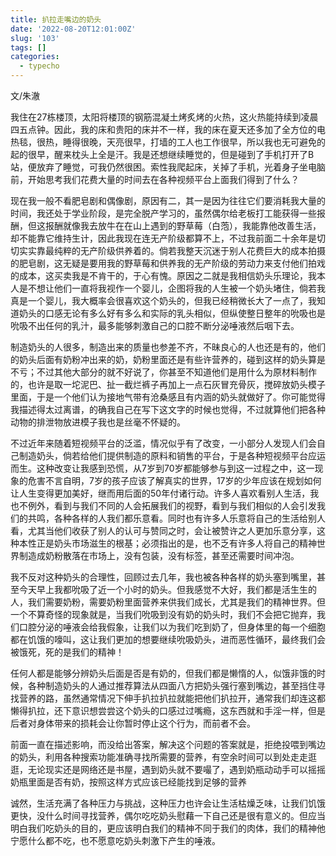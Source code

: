 ```yaml
---
title: 扒拉走嘴边的奶头
date: '2022-08-20T12:01:00Z'
slug: '103'
tags: []
categories:
  - typecho
---
```

文/朱澈

我住在27栋楼顶，太阳将楼顶的钢筋混凝土烤炙烤的火热，这火热能持续到凌晨四五点钟。因此，我的床和贵阳的床并不一样，我的床在夏天还多加了全方位的电热毯，很热，睡得很晚，天亮很早，打墙的工人也工作很早，所以我也无可避免的起的很早，醒来枕头上全是汗。我是还想继续睡觉的，但是碰到了手机打开了B站，便放弃了睡觉，可我仍然很困。索性我爬起床，关掉了手机，光着身子坐电脑前，开始思考我们花费大量的时间去在各种视频平台上面我们得到了什么？

现在我一般不看肥皂剧和偶像剧，原因有二，其一是因为往往它们要消耗我大量的时间，我还处于学业阶段，是完全脱产学习的，虽然偶尔给老板打工能获得一些报酬，但这报酬就像我去放牛在在山上遇到的野草莓（白萢），我能靠他改善生活，却不能靠它维持生计，因此我现在连无产阶级都算不上，不过我前面二十余年是切切实实靠最纯粹的无产阶级供养着的。倘若我整天沉迷于别人花费巨大的成本拍摄的肥皂剧，这无疑是要用我的野草莓和供养我的无产阶级的劳动力来支付他们拍戏的成本，这买卖我是不肯干的，于心有愧。原因之二就是我相信奶头乐理论，我本人是不想让他们一直将我视作一个婴儿，企图将我的人生被一个奶头堵住，倘若我真是一个婴儿，我大概率会很喜欢这个奶头的，但我已经稍微长大了一点了，我知道奶头的口感无论有多么好有多么和实际的乳头相似，但纵使整日整年的吮吸也是吮吸不出任何的乳汁，最多能够刺激自己的口腔不断分泌唾液然后咽下去。

制造奶头的人很多，制造出来的质量也参差不齐，不昧良心的人也还是有的，他们的奶头后面有奶粉冲出来的奶，奶粉里面还是有些许营养的，碰到这样的奶头算是不亏；不过其他大部分的就不好说了，你甚至不知道他们是用什么为原材料制作的，也许是取一坨泥巴、扯一截烂裤子再加上一点石灰冒充骨灰，搅碎放奶头模子里面，于是一个他们认为接地气带有沧桑感且有内涵的奶头就做好了。你可能觉得我描述得太过离谱，的确我自己在写下这文字的时候也觉得，不过就算他们把各种动物的排泄物放进模子我也是丝毫不怀疑的。

不过近年来随着短视频平台的泛滥，情况似乎有了改变，一小部分人发现人们会自己制造奶头，倘若给他们提供制造的原料和销售的平台，于是各种短视频平台应运而生。这种改变让我感到恐慌，从7岁到70岁都能够参与到这一过程之中，这一现象的危害不言自明，7岁的孩子应该了解真实的世界，17岁的少年应该在规划如何让人生变得更加美好，继而用后面的50年付诸行动。许多人喜欢看别人生活，我也不例外，看到与我们不同的人会拓展我们的视野，看到与我们相似的人会引发我们的共鸣，各种各样的人我们都乐意看。同时也有许多人乐意将自己的生活给别人看，尤其当他们收获了别人的认可与赞同之时，会让被赞许之人更加乐意分享，这种本性正是奶头市场滋生的根基；必须指出的是，也不乏有许多人将自己的精神世界制造成奶粉散落在市场上，没有包装，没有标签，甚至还需要时间冲泡。

我不反对这种奶头的合理性，回顾过去几年，我也被各种各样的奶头塞到嘴里，甚至今天早上我都吮吸了近一个小时的奶头。但我感觉不大好，我们都是活生生的人，我们需要奶粉，需要奶粉里面营养来供我们成长，尤其是我们的精神世界。但一个不算奇怪的现象就是，当我们吮吸到没有奶的奶头时，我们不会把它抛弃，我们口腔分泌的唾液会给我假象，让我们以为我们吃到奶了，但身体里的每一个细胞都在饥饿的嚎叫，这让我们更加的想要继续吮吸奶头，进而恶性循环，最终我们会被饿死，死的是我们的精神！

任何人都是能够分辨奶头后面是否是有奶的，但我们都是懒惰的人，似饿非饿的时候，各种制造奶头的人通过推荐算法从四面八方把奶头强行塞到嘴边，甚至挡住寻找营养的路，虽然通常情况下伸手扒拉扒拉就能把他们扒拉开，通常我们却连这都懒得扒拉，还下意识想尝尝这个奶头的口感过过嘴瘾，这东西就和手淫一样，但是后者对身体带来的损耗会让你暂时停止这个行为，而前者不会。

前面一直在描述影响，而没给出答案，解决这个问题的答案就是，拒绝投喂到嘴边的奶头，利用各种搜索功能准确寻找所需要的营养，有空余时间可以到处走走逛逛，无论现实还是网络还是书屋，遇到奶头就不要嘬了，遇到奶瓶动动手可以摇摇奶瓶里面是否有奶，按照这样方式应该已经能找到足够的营养

诚然，生活充满了各种压力与挑战，这种压力也许会让生活枯燥乏味，让我们饥饿更快，没什么时间寻找营养，偶尔吃吃奶头慰藉一下自己还是很有意义的。但应当明白我们吃奶头的目的，更应该明白我们的精神不同于我们的肉体，我们的精神他宁愿什么都不吃，也不愿意吃奶头刺激下产生的唾液。
